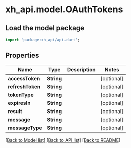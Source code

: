 # xh_api.model.OAuthTokens

## Load the model package
```dart
import 'package:xh_api/api.dart';
```

## Properties
Name | Type | Description | Notes
------------ | ------------- | ------------- | -------------
**accessToken** | **String** |  | [optional] 
**refreshToken** | **String** |  | [optional] 
**tokenType** | **String** |  | [optional] 
**expiresIn** | **String** |  | [optional] 
**result** | **String** |  | [optional] 
**message** | **String** |  | [optional] 
**messageType** | **String** |  | [optional] 

[[Back to Model list]](../README.md#documentation-for-models) [[Back to API list]](../README.md#documentation-for-api-endpoints) [[Back to README]](../README.md)


